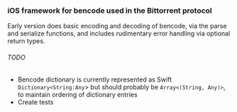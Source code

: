 ### iOS framework for bencode used in the Bittorrent protocol

Early version does basic encoding and decoding of bencode, via the parse and serialize functions, and includes rudimentary error handling via optional return types.

###### TODO
* Bencode dictionary is currently represented as Swift `Dictionary<String:Any`> but should probably be `Array<(String, Any)>`, to maintain ordering of dictionary entries
* Create tests